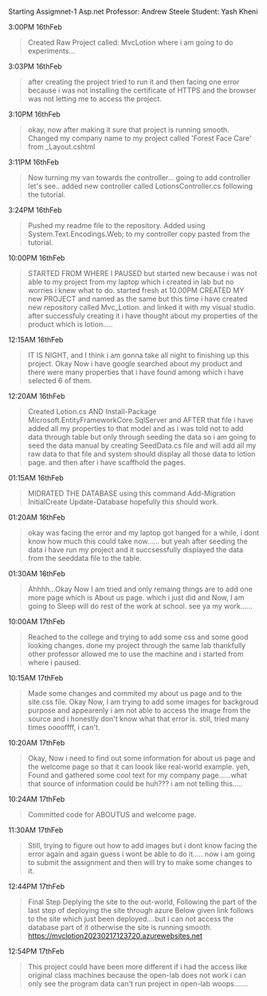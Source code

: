 ﻿Starting Assigmnet-1
Asp.net
Professor: Andrew Steele
Student: Yash Kheni

3:00PM 16thFeb
>Created Raw Project called: MvcLotion
where i am going to do experiments...

3:03PM 16thFeb
>after creating the project tried to run it and then facing one error because i was not installing the certificate of HTTPS and the browser was not letting me to access the project.

3:10PM 16thFeb
>okay, now after making it sure that project is running smooth.
Changed my company name to my project called 'Forest Face Care' from _Layout.cshtml

3:11PM 16thFeb
>Now turning my van towards the controller...
going to add controller let's see..
added new controller called LotionsController.cs following the tutorial.

3:24PM 16thFeb
>Pushed my readme file to the repository.
Added using System.Text.Encodings.Web; to my controller copy pasted from the tutorial.

10:00PM 16thFeb
>STARTED FROM WHERE I PAUSED but started new because i was not able to my project from my laptop which i created in lab
but no worries i knew what to do.
started fresh at 10.00PM CREATED MY new PROJECT and named as the same but this time i have created new repository called Mvc_Lotion. and linked it with my visual studio.
after successfuly creating it i have thought about my properties of the product which is lotion.....

12:15AM 16thFeb
>IT IS NIGHT, and I think i am gonna take all night to finishing up this project. Okay Now i have google searched about my product and there were many properties that i have found among which i have selected 6 of them.


12:20AM 16thFeb
>Created Lotion.cs AND
Install-Package Microsoft.EntityFrameworkCore.SqlServer
and AFTER that file i have added all my properties to that model and as i was told not to add data through table but only through seeding the data so i am going to seed the data manual by creating SeedData.cs file and will add all my raw data to that file and system should display all those data to lotion page.
and then after i have scaffhold the pages.

01:15AM 16thFeb

>MIDRATED THE DATABASE using this command
Add-Migration InitialCreate
Update-Database
hopefully this should work.

01:20AM 16thFeb
>okay was facing the error and my laptop got hanged for a while, i dont know how much this could take now......
but yeah after seeding the data i have run my project and it succsessfully displayed the data from the seeddata file to the table.

01:30AM 16thFeb
>Ahhhh...Okay Now I am tried and only remaing things are to add one more page which is About us page. which i just did
and Now, I am going to Sleep will do rest of the work at school.
see ya my work......


10:00AM 17thFeb
>Reached to the college and trying to add some css and some good looking changes. done my project through the same lab thankfully other professor allowed me to use the machine and i started from where i paused.

10:15AM 17thFeb
>Made some changes and commited my about us page and to the site.css file.
Okay Now, I am trying to add some images for backgroud purpose and appearenly i am not able to access the image from the source and i honestly don't know what that error is.
still, tried many times ooooffff, i can't.

10:20AM 17thFeb
>Okay, Now i need to find out some information for about us page and the welcome page so that it can loook like real-world example.
yeh, Found and gathered some cool text for my company page......what that source of information could be huh??? i am not telling this.....

10:24AM 17thFeb
>Committed code for ABOUTUS and welcome page.

11:30AM 17thFeb
>Still, trying to figure out how to add images but i dont know facing the error again and again guess i wont be able to do it.....
now i am going to submit the assignment and then will try to make some changes to it.


12:44PM 17thFeb
>Final Step Deplying the site to the out-world, Following the part of the last step of deploying the site through azure
>Below given link follows to the site which just been deployed....but i can not access the database part of it otherwise the site is running smooth.
https://mvclotion20230217123720.azurewebsites.net

12:54PM 17thFeb
>This project could have been more different if i had the access like original class machines because the open-lab does not work
>i can only see the program data can't run project in open-lab woops.......
